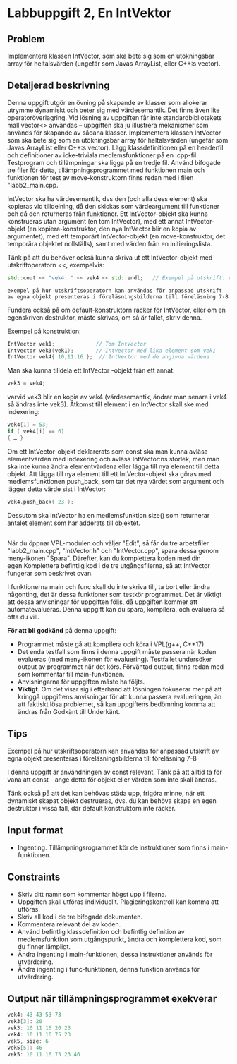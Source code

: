 # Labbuppgift 2, En IntVektor
## Problem
Implementera klassen IntVector, som ska bete sig som en utökningsbar array för heltalsvärden (ungefär som Javas 
ArrayList<integer>, eller C++:s vector<int>).

## Detaljerad beskrivning
Denna uppgift utgör en övning på skapande av klasser som allokerar utrymme dynamiskt och beter sig med värdesemantik. 
Det finns även lite operatoröverlagring. Vid lösning av uppgiften får inte standardbibliotekets mall vector<> 
användas – uppgiften ska ju illustrera mekanismer som används för skapande av sådana klasser. Implementera klassen 
IntVector som ska bete sig som en utökningsbar array för heltalsvärden (ungefär som Javas ArrayList<Integer> eller C++:s 
vector<int>). Lägg klassdefinitionen på en headerfil och definitioner av icke-triviala medlemsfunktioner på en .cpp-fil. 
Testprogram och tillämpningar ska ligga på en tredje fil. Använd bifogade tre filer för detta, tillämpningsprogrammet 
med funktionen main och funktionen för test av move-konstruktorn finns redan med i filen "labb2_main.cpp. 

IntVector ska ha värdesemantik, dvs den (och alla dess element) ska kopieras vid tilldelning, då den skickas som 
värdeargument till funktioner och då den returneras från funktioner. Ett IntVector-objekt ska kunna konstrueras utan 
argument (en tom IntVector), med ett annat IntVector-objekt (en kopiera-konstruktor, den nya IntVector blir en kopia av 
argumentet), med ett temporärt IntVector-objekt (en move-konstruktor, det temporära objektet nollställs), samt med 
värden från en initieringslista.

Tänk på att du behöver också kunna skriva ut ett IntVector-objekt med utskriftoperatorn <<, exempelvis:
```c++
std::cout << "vek4: " << vek4 << std::endl;   // Exempel på utskrift: vek4: 43 43 53 73
```

`exempel på hur utskriftsoperatorn kan användas för anpassad utskrift av egna objekt presenteras i föreläsningsbilderna till föreläsning 7-8`

Fundera också på om default-konstruktorn räcker för IntVector, eller om en egenskriven destruktor, måste skrivas, om så är fallet, skriv denna.

Exempel på konstruktion:
```c++
IntVector vek1;             // Tom IntVector
IntVector vek3(vek1);       // IntVector med lika element som vek1
IntVector vek4{ 10,11,16 };  // IntVector med de angivna värdena
```

Man ska kunna tilldela ett IntVector -objekt från ett annat:
```c++
vek3 = vek4;
```
varvid vek3 blir en kopia av vek4 (värdesemantik, ändrar man senare i vek4 så ändras inte vek3).
Åtkomst till element i en IntVector skall ske med indexering:
```c++
vek4[1] = 53;
if ( vek4[i] == 6)
{ … }
```

Om ett IntVector-objekt deklarerats som const ska man kunna avläsa elementvärden med indexering och avläsa IntVector:ns 
storlek, men man ska inte kunna ändra elementvärdena eller lägga till nya element till detta objekt. Att lägga till nya 
element till ett IntVector-objekt ska göras med medlemsfunktionen push_back, som tar det nya värdet som argument och 
lägger detta värde sist i IntVector: 
```c++
vek4.push_back( 23 );
```
Dessutom ska IntVector ha en medlemsfunktion size() som returnerar antalet element som har adderats till objektet.

## 

När du öppnar VPL-modulen och väljer "Edit", så får du tre arbetsfiler "labb2_main.cpp", "IntVector.h" och "IntVector.cpp",
spara dessa genom meny-ikonen "Spara". Därefter, kan du komplettera koden med din egen.Komplettera befintlig kod i de 
tre utgångsfilerna, så att IntVector fungerar som beskrivet ovan.

I funktionerna main och func skall du inte skriva till, ta bort eller ändra någonting, det är dessa funktioner som testkör programmet.
Det är viktigt att dessa anvisningar för uppgiften följs, då uppgiften kommer att automatevalueras.
Denna uppgift kan du spara, kompilera, och evaluera så ofta du vill.

**För att bli godkänd** på denna uppgift:

* Programmet måste gå att kompilera och köra i VPL(g++, C++17)
* Det enda testfall som finns i denna uppgift måste passera när koden evalueras (med meny-ikonen för evaluering). 
Testfallet undersöker output av programmet när det körs. Förväntad output, finns redan med som kommentar till main-funktionen. 
* Anvisningarna för uppgiften måste ha följts.
* **Viktigt**. Om det visar sig i efterhand att lösningen fokuserar mer på att kringgå uppgiftens anvisningar för att 
kunna passera evalueringen, än att faktiskt lösa problemet, så kan uppgiftens bedömning komma att ändras från Godkänt till Underkänt.

## Tips
Exempel på hur utskriftsoperatorn kan användas för anpassad utskrift av egna objekt presenteras i föreläsningsbilderna till föreläsning 7-8

I denna uppgift är användningen av const relevant. Tänk på att alltid ta för vana att const - ange detta för objekt eller värden som inte skall ändras.

Tänk också på att det kan behövas städa upp, frigöra minne, när ett dynamiskt skapat objekt destrueras, dvs. du kan behöva skapa en egen destruktor i vissa fall, där default konstruktorn inte räcker.

## Input format
* Ingenting. Tillämpningsrogrammet kör de instruktioner som finns i main-funktionen.

## Constraints
* Skriv ditt namn som kommentar högst upp i filerna.
* Uppgiften skall utföras individuellt. Plagieringskontroll kan komma att utföras.
* Skriv all kod i de tre bifogade dokumenten.
* Kommentera relevant del av koden.
* Använd befintlig klassdefinition och befintlig definition av medlemsfunktion som utgångspunkt, ändra och komplettera kod, som du finner lämpligt.
* Ändra ingenting i main-funktionen, dessa instruktioner används för utvärdering.
* Ändra ingenting i func-funktionen, denna funktion används för utvärdering.

## Output när tillämpningsprogrammet exekverar
```c++
vek4: 43 43 53 73
vek3[3]: 20
vek3: 10 11 16 20 23
vek4: 10 11 16 75 23
vek5, size: 6
vek5[5]: 46
vek5: 10 11 16 75 23 46
```
